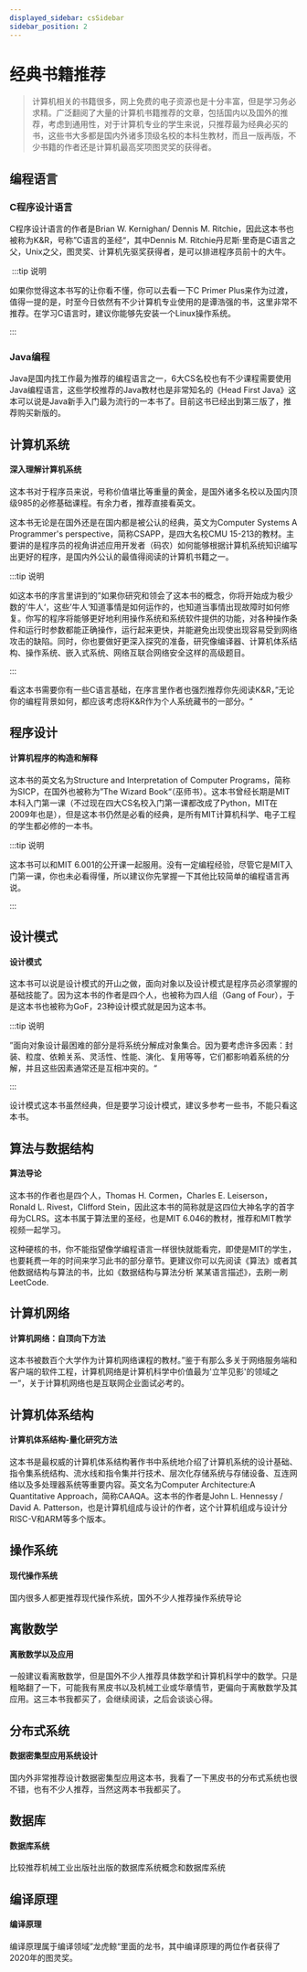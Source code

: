 ```yaml
---
displayed_sidebar: csSidebar
sidebar_position: 2
---
```


# 经典书籍推荐
>计算机相关的书籍很多，网上免费的电子资源也是十分丰富，但是学习务必求精。广泛翻阅了大量的计算机书籍推荐的文章，包括国内以及国外的推荐，考虑到通用性，对于计算机专业的学生来说，只推荐最为经典必买的书，这些书大多都是国内外诸多顶级名校的本科生教材，而且一版再版，不少书籍的作者还是计算机最高奖项图灵奖的获得者。

## 编程语言
### C程序设计语言
C程序设计语言的作者是Brian W. Kernighan/ Dennis M. Ritchie，因此这本书也被称为K&R，号称”C语言的圣经“，其中Dennis M. Ritchie丹尼斯·里奇是C语言之父，Unix之父，图灵奖、计算机先驱奖获得者，是可以排进程序员前十的大牛。

<Book img="https://hackweek-1251009918.cos.ap-shanghai.myqcloud.com/hackway/cs/s1106934.jpg" url="https://item.jd.com/12746692.html" title="C程序设计语言（第2版新版典藏版）"></Book>

​
:::tip 说明 

如果你觉得这本书写的让你看不懂，你可以去看一下C Primer Plus来作为过渡，值得一提的是，时至今日依然有不少计算机专业使用的是谭浩强的书，这里非常不推荐。在学习C语言时，建议你能够先安装一个Linux操作系统。

:::

### Java编程
Java是国内找工作最为推荐的编程语言之一，6大CS名校也有不少课程需要使用Java编程语言，这些学校推荐的Java教材也是非常知名的《Head First Java》这本可以说是Java新手入门最为流行的一本书了。目前这书已经出到第三版了，推荐购买新版的。

<Book img="https://hackweek-1251009918.cos.ap-shanghai.myqcloud.com/hackway/cs/s34499368.jpg" url="https://item.jd.com/12006637.html" title="Head First Java 实战（第三版）"></Book>

## 计算机系统
#### 深入理解计算机系统
这本书对于程序员来说，号称价值堪比等重量的黄金，是国外诸多名校以及国内顶级985的必修基础课程。有余力者，推荐直接看英文。

这本书无论是在国外还是在国内都是被公认的经典，英文为Computer Systems A Programmer's perspective，简称CSAPP，是四大名校CMU 15-213的教材。主要讲的是程序员的视角讲述应用开发者（码农）如何能够根据计算机系统知识编写出更好的程序，是国内外公认的最值得阅读的计算机书籍之一。
​
<Book img="https://hackweek-1251009918.cos.ap-shanghai.myqcloud.com/hackway/cs/s29195878.jpg" url="https://item.jd.com/12006637.html" title="深入理解计算机系统（原书第3版）"></Book>


:::tip 说明 

如这本书的序言里讲到的”如果你研究和领会了这本书的概念，你将开始成为极少数的’牛人‘，这些’牛人‘知道事情是如何运作的，也知道当事情出现故障时如何修复。你写的程序将能够更好地利用操作系统和系统软件提供的功能，对各种操作条件和运行时参数都能正确操作，运行起来更快，并能避免出现使出现容易受到网络攻击的缺陷。同时，你也要做好更深入探究的准备，研究像编译器、计算机体系结构、操作系统、嵌入式系统、网络互联合网络安全这样的高级题目。

:::

看这本书需要你有一些C语言基础，在序言里作者也强烈推荐你先阅读K&R，”无论你的编程背景如何，都应该考虑将K&R作为个人系统藏书的一部分。“


## 程序设计
#### 计算机程序的构造和解释
这本书的英文名为Structure and Interpretation of Computer Programs，简称为SICP，在国外也被称为”The Wizard Book“（巫师书）。这本书曾经长期是MIT本科入门第一课（不过现在四大CS名校入门第一课都改成了Python，MIT在2009年也是），但是这本书仍然是必看的经典，是所有MIT计算机科学、电子工程的学生都必修的一本书。

<Book img="https://hackweek-1251009918.cos.ap-shanghai.myqcloud.com/hackway/cs/s33975560.jpg" url="https://item.jd.com/12653166.html" title="计算机程序的构造和解释（原书第2版）"></Book>

:::tip 说明 

这本书可以和MIT 6.001的公开课一起服用。没有一定编程经验，尽管它是MIT入门第一课，你也未必看得懂，所以建议你先掌握一下其他比较简单的编程语言再说。

:::

## 设计模式
#### 设计模式
这本书可以说是设计模式的开山之做，面向对象以及设计模式是程序员必须掌握的基础技能了。因为这本书的作者是四个人，也被称为四人组（Gang of Four），于是这本书也被称为GoF，23种设计模式就是因为这本书。

<Book img="https://hackweek-1251009918.cos.ap-shanghai.myqcloud.com/hackway/cs/s33129050.jpg" url="https://item.jd.com/12623588.html" title="设计模式：可复用面向对象软件的基础"></Book>

:::tip 说明 

”面向对象设计最困难的部分是将系统分解成对象集合。因为要考虑许多因素：封装、粒度、依赖关系、灵活性、性能、演化、复用等等，它们都影响着系统的分解，并且这些因素通常还是互相冲突的。“

:::

设计模式这本书虽然经典，但是要学习设计模式，建议多参考一些书，不能只看这本书。

## 算法与数据结构 
#### 算法导论
这本书的作者也是四个人，Thomas H. Cormen，Charles E. Leiserson，Ronald L. Rivest，Clifford Stein，因此这本书的简称就是这四位大神名字的首字母为CLRS。这本书属于算法里的圣经，也是MIT 6.046的教材，推荐和MIT教学视频一起学习。

这种硬核的书，你不能指望像学编程语言一样很快就能看完，即使是MIT的学生，也要耗费一年的时间来学习此书的部分章节。更建议你可以先阅读《算法》或者其他数据结构与算法的书，比如《数据结构与算法分析 某某语言描述》，去刷一刷LeetCode.


<Book img="https://hackweek-1251009918.cos.ap-shanghai.myqcloud.com/hackway/cs/s25648004.jpg" url="https://item.jd.com/11144230.html" title="算法导论（原书第3版）"></Book>

<Book img="https://hackweek-1251009918.cos.ap-shanghai.myqcloud.com/hackway/cs/s29107491.jpg" url="https://item.jd.com/11098789.html" title="算法（第4版）"></Book>

## 计算机网络
#### 计算机网络：自顶向下方法
这本书被数百个大学作为计算机网络课程的教材。”鉴于有那么多关于网络服务端和客户端的软件工程，计算机网络是计算机科学中价值最为'立竿见影'的领域之一“，关于计算机网络也是互联网企业面试必考的。

<Book img="https://hackweek-1251009918.cos.ap-shanghai.myqcloud.com/hackway/cs/s34331102.jpg" url="https://item.jd.com/10059184439092.html" title="计算机网络：自顶向下方法（第8版）"></Book>


## 计算机体系结构
#### 计算机体系结构-量化研究方法
这本书是最权威的计算机体系结构著作书中系统地介绍了计算机系统的设计基础、指令集系统结构、流水线和指令集并行技术、层次化存储系统与存储设备、互连网络以及多处理器系统等重要内容。英文名为Computer Architecture:A Quantitative Approach，简称CAAQA。这本书的作者是John L. Hennessy /  David A. Patterson，也是计算机组成与设计的作者，这个计算机组成与设计分RISC-V和ARM等多个版本。

<Book img="https://hackweek-1251009918.cos.ap-shanghai.myqcloud.com/hackway/cs/s34320095.jpg" url="https://item.jd.com/13427803.html" title="计算机体系结构：量化研究方法（第6版）"></Book>

<Book img="https://hackweek-1251009918.cos.ap-shanghai.myqcloud.com/hackway/cs/s33707062.jpg" url="https://item.jd.com/12887758.html" title="计算机组成与设计：硬件/软件接口"></Book>


## 操作系统
#### 现代操作系统
国内很多人都更推荐现代操作系统，国外不少人推荐操作系统导论

<Book img="https://hackweek-1251009918.cos.ap-shanghai.myqcloud.com/hackway/cs/s29633301.jpg" url="https://item.jd.com/10026870611405.html" title="现代操作系统 原书第4版 "></Book>

<Book img="https://hackweek-1251009918.cos.ap-shanghai.myqcloud.com/hackway/cs/s32332106.jpg" url="https://item.jd.com/12535621.html" title="操作系统导论"></Book>


## 离散数学
#### 离散数学以及应用
一般建议看离散数学，但是国外不少人推荐具体数学和计算机科学中的数学。只是粗略翻了一下，可能我有黑皮书以及机械工业或华章情节，更偏向于离散数学及其应用。这三本书我都买了，会继续阅读，之后会谈谈心得。

<Book img="https://hackweek-1251009918.cos.ap-shanghai.myqcloud.com/hackway/cs/s33532039.jpg" url="https://item.jd.com/12770158.html" title="离散数学以及应用"></Book>

<Book img="https://hackweek-1251009918.cos.ap-shanghai.myqcloud.com/hackway/cs/s25925470.jpg" url="https://item.jd.com/12832375.html" title="具体数学：计算机科学基础"></Book>

<Book img="https://hackweek-1251009918.cos.ap-shanghai.myqcloud.com/hackway/cs/s33964385.jpg" url="https://item.jd.com/12584970.html" title="计算机科学中的数学"></Book>


## 分布式系统
#### 数据密集型应用系统设计
国内外非常推荐设计数据密集型应用这本书，我看了一下黑皮书的分布式系统也很不错，也有不少人推荐，当然这两本书我都买了。

<Book img="https://hackweek-1251009918.cos.ap-shanghai.myqcloud.com/hackway/cs/s34186559.jpg" url="https://item.jd.com/12437624.html" title="数据密集型应用系统设计"></Book>

<Book img="https://hackweek-1251009918.cos.ap-shanghai.myqcloud.com/hackway/cs/s25802282.jpg" url="https://item.jd.com/11194499.html" title="分布式系统：概念与设计"></Book>

## 数据库
#### 数据库系统
比较推荐机械工业出版社出版的数据库系统概念和数据库系统

<Book img="https://hackweek-1251009918.cos.ap-shanghai.myqcloud.com/hackway/cs/s33936669.jpg" url="https://item.jd.com/13318646.html" title="数据库系统概念"></Book>

<Book img="https://hackweek-1251009918.cos.ap-shanghai.myqcloud.com/hackway/cs/s29368840.jpg" url="https://item.jd.com/11928293.html" title="数据库系统：设计、实现与管理"></Book>



## 编译原理
#### 编译原理
编译原理属于编译领域”龙虎鲸“里面的龙书，其中编译原理的两位作者获得了2020年的图灵奖。

<Book img="https://hackweek-1251009918.cos.ap-shanghai.myqcloud.com/hackway/cs/s3392161.jpg" url="https://item.jd.com/10058776.html" title="编译原理 第2版"></Book>


